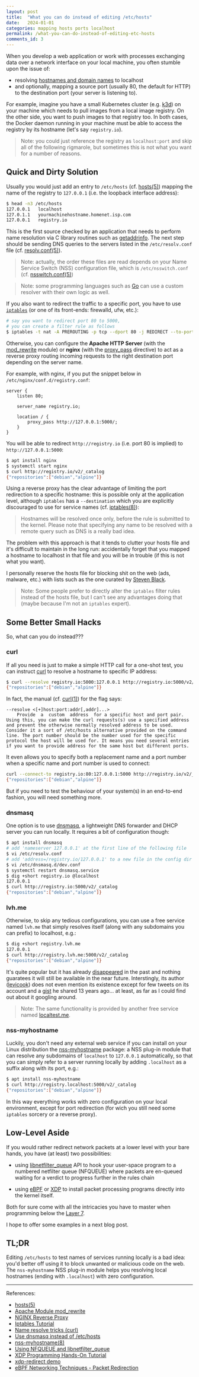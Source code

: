 ```yaml
---
layout: post
title:  "What you can do instead of editing /etc/hosts"
date:   2024-01-01
categories: mapping hosts ports localhost
permalink: /what-you-can-do-instead-of-editing-etc-hosts
comments_id: 3
---
```


When you develop a web application or work with processes exchanging data over a network interface on your local machine, you often stumble upon the issue of: 
- resolving [hostnames and domain names](https://superuser.com/questions/59093/difference-between-host-name-and-domain-name) to localhost
- and optionally, mapping a source port (usually 80, the default for HTTP) to the destination port (your server is listening to).

For example, imagine you have a small Kubernetes cluster (e.g. [k3d](https://k3d.io)) on your machine which needs to pull images from a local image registry. On the other side, you want to push images to that registry too. In both cases, the Docker daemon running in your machine must be able to access the registry by its hostname (let's say `registry.io`).

> Note: you could just reference the registry as `localhost:port` and skip all of the following rigmarole, but sometimes this is not what you want for a number of reasons.

## Quick and Dirty Solution

Usually you would just add an entry to `/etc/hosts` (cf. [hosts(5)](https://linux.die.net/man/5/hosts)) mapping the name of the registry to `127.0.0.1` (i.e. the loopback interface address): 
```bash
$ head -n3 /etc/hosts
127.0.0.1	localhost
127.0.1.1	yourmachinehostname.homenet.isp.com
127.0.0.1	registry.io
```

This is the first source checked by an application that needs to perform name resolution via C library routines such as [getaddrinfo](https://linux.die.net/man/3/getaddrinfo). The next step should be sending DNS queries to the servers listed in the `/etc/resolv.conf` file
(cf. [resolv.conf(5)](https://linux.die.net/man/5/resolv.conf)).

> Note: actually, the order these files are read depends on your Name Service Switch (NSS) configuration file, which is `/etc/nsswitch.conf` (cf. [nsswitch.conf(5)](https://linux.die.net/man/5/nsswitch.conf))

> Note: some programming languages such as [Go](https://pkg.go.dev/net#hdr-Name_Resolution) can use a custom resolver with their own logic as well. 

If you also want to redirect the traffic to a specific port, you have to use [`iptables`](https://www.frozentux.net/iptables-tutorial/iptables-tutorial.html) (or one of its front-ends: firewalld, ufw, etc.):
```bash
# say you want to redirect port 80 to 5000,
# you can create a filter rule as follows
$ iptables -t nat -A PREROUTING -p tcp --dport 80 -j REDIRECT --to-port 5000
```

Otherwise, you can configure the **Apache HTTP Server** (with the [mod_rewrite](https://httpd.apache.org/docs/2.4/mod/mod_rewrite.html) module) or **nginx** (with the [proxy_pass](https://docs.nginx.com/nginx/admin-guide/web-server/reverse-proxy/) directive) to act as a reverse proxy routing incoming requests to the right destination port depending on the server name.

For example, with nginx, if you put the snippet below in `/etc/nginx/conf.d/registry.conf`:
```nginx
server {
    listen 80;

    server_name registry.io;

    location / {
        proxy_pass http://127.0.0.1:5000/;
    }
}
```

You will be able to redirect `http://registry.io` (i.e. port 80 is implied) to `http://127.0.0.1:5000`:
```bash
$ apt install nginx
$ systemctl start nginx
$ curl http://registry.io/v2/_catalog
{"repositories":["debian","alpine"]}
```

Using a reverse proxy has the clear advantage of limiting the port redirection to a specific hostname: this is possible only at the application level, although `iptables` has a `--destination` which you are explicitly discouraged to use for service names (cf. [iptables(8)](https://linux.die.net/man/8/iptables)):

> Hostnames will be resolved once only, before the rule is submitted to the kernel. Please note that specifying any name to be resolved with a remote query such as DNS is a really bad idea.

The problem with this approach is that it tends to clutter your hosts file and it's difficult to maintain in the long run: accidentally forget that you mapped a hostname to localhost in that file and you will be in trouble (if this is not what you want).

I personally reserve the hosts file for blocking shit on the web (ads, malware, etc.) with lists such as the one curated by [Steven Black](https://github.com/StevenBlack/hosts).

> Note: Some people prefer to directly alter the `iptables` filter rules instead of the hosts file, but I can't see any advantages doing that (maybe because I'm not an `iptables` expert).

## Some Better Small Hacks

So, what can you do instead???

### curl

If all you need is just to make a simple HTTP call for a one-shot test, you can instruct [curl](https://everything.curl.dev/usingcurl/connections/name) to resolve a hostname to specific IP address:
```bash
$ curl --resolve registry.io:5000:127.0.0.1 http://registry.io:5000/v2/_catalog
{"repositories":["debian","alpine"]}
```

In fact, the manual (cf. [curl(1)](https://linux.die.net/man/1/curl)) for the flag says:
```
--resolve <[+]host:port:addr[,addr]...>
    Provide  a  custom  address  for a specific host and port pair. Using this, you can make the curl requests(s) use a specified address and prevent the otherwise normally resolved address to be used. Consider it a sort of /etc/hosts alternative provided on the command line. The port number should be the number used for the specific protocol the host will be used for. It means you need several entries if you want to provide address for the same host but different ports.
```

It even allows you to specify both a replacement name and a port number when a specific name and port number is used to connect:
```bash
curl --connect-to registry.io:80:127.0.0.1:5000 http://registry.io/v2/_catalog
{"repositories":["debian","alpine"]}
```

But if you need to test the behaviour of your system(s) in an end-to-end fashion, you will need something more.

### dnsmasq

One option is to use [dnsmasq](https://www.stevenrombauts.be/2018/01/use-dnsmasq-instead-of-etc-hosts/), a lightweight DNS forwarder and DHCP server you can run locally. It requires a bit of configuration though:
```bash
$ apt install dnsmasq
# add 'nameserver 127.0.0.1' at the first line of the following file
$ vi /etc/resolv.conf
# add 'address=/registry.io/127.0.0.1' to a new file in the config dir of dnsmasq
$ vi /etc/dnsmasq.d/dev.conf
$ systemctl restart dnsmasq.service
$ dig +short registry.io @localhost
127.0.0.1
$ curl http://registry.io:5000/v2/_catalog
{"repositories":["debian","alpine"]}
```

### lvh.me

Otherwise, to skip any tedious configurations, you can use a free service named `lvh.me` that simply resolves itself (along with any subdomains you can prefix) to localhost, e.g.:
```bash
$ dig +short registry.lvh.me
127.0.0.1
$ curl http://registry.lvh.me:5000/v2/_catalog
{"repositories":["debian","alpine"]}
```

It's quite popular but it has already [disappeared](https://news.ycombinator.com/item?id=27423225) in the past and nothing guaratees it will still be available in the near future. Interstingly, its author ([levicook](https://github.com/levicook)) does not even mention its existence except for few tweets on its account and a [gist](https://gist.github.com/levicook/563675) he shared 13 years ago... at least, as far as I could find out about it googling around.

> Note: The same functionality is provided by another free service named [localtest.me](http://readme.localtest.me/). 

### nss-myhostname

Luckily, you don't need any external web service if you can install on your Linux distribution the [nss-myhostname](https://man7.org/linux/man-pages/man8/nss-myhostname.8.html) package: a NSS plug-in module that can resolve any subdomains of `localhost` to `127.0.0.1` automatically, so that you can simply refer to a server running locally by adding `.localhost` as a suffix along with its port, e.g.:
```bash
$ apt install nss-myhostname
$ curl http://registry.localhost:5000/v2/_catalog
{"repositories":["debian","alpine"]}
```

In this way everything works with zero configuration on your local environment, except for port redirection (for wich you still need some `iptables` sorcery or a reverse proxy).

## Low-Level Aside

If you would rather redirect network packets at a lower level with your bare hands, you have (at least) two possibilities:

- using [libnetfilter_queue](https://netfilter.org/projects/libnetfilter_queue/) API to hook your user-space program to a numbered netfilter queue (NFQUEUE) where packets are en-queued waiting for a verdict to progress further in the rules chain 

- using [eBPF](https://who.ldelossa.is/posts/ebpf-networking-technique-packet-redirection/) or [XDP](https://www.datadoghq.com/blog/xdp-intro/) to install packet processing programs directly into the kernel itself.

Both for sure come with all the intricacies you have to master when programming below the [Layer 7](https://en.wikipedia.org/wiki/OSI_model#Layer_7:_Application_layer).

I hope to offer some examples in a next blog post.

## TL;DR

Editing `/etc/hosts` to test names of services running locally is a bad idea: you'd better off using it to block unwanted or malicious code on the web. The `nss-myhostname` NSS plug-in module helps you resolving local hostnames (ending with `.localhost`) with zero configuration.

---

References:
- [hosts(5)](https://linux.die.net/man/5/hosts)
- [Apache Module mod_rewrite](https://httpd.apache.org/docs/2.4/mod/mod_rewrite.html)
- [NGINX Reverse Proxy](https://docs.nginx.com/nginx/admin-guide/web-server/reverse-proxy/)
- [Iptables Tutorial](https://www.frozentux.net/iptables-tutorial/iptables-tutorial.html)
- [Name resolve tricks (curl)](https://everything.curl.dev/usingcurl/connections/name)
- [Use dnsmasq instead of /etc/hosts](https://www.stevenrombauts.be/2018/01/use-dnsmasq-instead-of-etc-hosts/)
- [nss-myhostname(8)](https://man7.org/linux/man-pages/man8/nss-myhostname.8.html)
- [Using NFQUEUE and libnetfilter_queue](https://home.regit.org/netfilter-en/using-nfqueue-and-libnetfilter_queue/)
- [XDP Programming Hands-On Tutorial](https://github.com/xdp-project/xdp-tutorial)
- [xdp-redirect demo](https://github.com/zhao-kun/xdp-redirect)
- [eBPF Networking Techniques - Packet Redirection](https://who.ldelossa.is/posts/ebpf-networking-technique-packet-redirection/)
